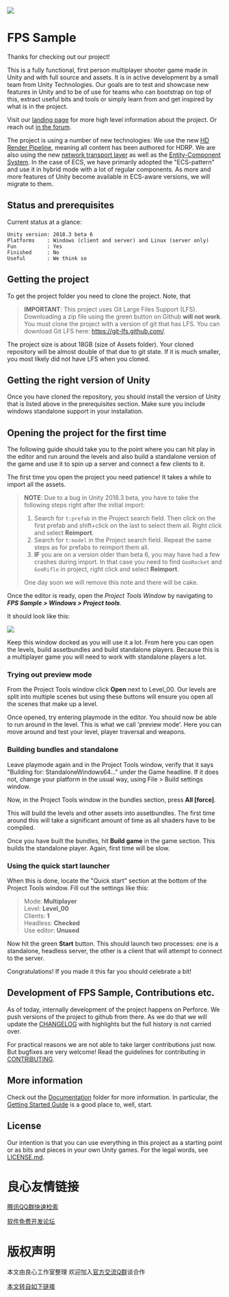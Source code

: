 ![](Documentation/Images/Banner.png)

# FPS Sample

Thanks for checking out our project!

This is a fully functional, first person multiplayer shooter game made in
Unity and with full source and assets. It is in active development by a small
team from Unity Technologies. Our goals are to test and showcase new
features in Unity and to be of use for teams who can bootstrap on top of
this, extract useful bits and tools or simply learn from and get inspired by
what is in the project.

Visit our [landing page](http://u.720life.cn/g/2aac7accec24bab7699bf04c26e8a165feefb4dacf1110a94810eb802befcb4a) for more high
level information about the project. Or reach out [in the forum](http://u.720life.cn/g/64af7c40aa3180c24f5a61528b4f26b0256dbdbea2cb0a26d3a81912b79e70fcee6c87f63ba186cf47f9b4eb043e699449988cfbebb71907105179feb8b35cc0).

The project is using a number of new technologies: We use the new [HD Render
Pipeline](http://u.720life.cn/g/54145d0471d91890860f7f8463c03046a6abcba3e6a04c08159bf1207f9ef05fa2a270827bd3ba65210d85d248b3ecf342dce78a426b2524eea490ea9470998f), meaning 
all content has been authored for HDRP. We are also using the new
[network transport layer](http://u.720life.cn/g/54145d0471d91890860f7f8463c03046a6abcba3e6a04c08159bf1207f9ef05f89f4cb4f90ac1333c65b8f1ad20b8defef083f26b9cd024d7b5a4da188b863db) as well as the [Entity-Component System](http://u.720life.cn/g/8d266662ad4c2ef0f814b8b9e3f57754de20801c4734462029c9d63139a7fbd43aa421b8666e05534cc351c603759d32d574dd459dddf8c1ae2ebb16a96c061d). 
In the case of ECS, we have primarily adopted the "ECS-pattern" and use it in
hybrid mode with a lot of regular components. As more and more features of
Unity become available in ECS-aware versions, we will migrate to them.

## Status and prerequisites

Current status at a glance:
```
Unity version: 2018.3 beta 6
Platforms    : Windows (client and server) and Linux (server only)
Fun          : Yes
Finished     : No
Useful       : We think so
```

## Getting the project

To get the project folder you need to clone the project.
Note, that 

> __IMPORTANT__: 
> This project uses Git Large Files Support (LFS). Downloading a zip file using the green button on Github
> **will not work**. You must clone the project with a version of git that has LFS.
> You can download Git LFS here: https://git-lfs.github.com/.

The project size is about 18GB (size of Assets folder). Your cloned repository
will be almost double of that due to git state. If it is much smaller,
you most likely did not have LFS when you cloned.

## Getting the right version of Unity

Once you have cloned the repository, you should install
the version of Unity that is listed above in the prerequisites section. Make
sure you include windows standalone support in your installation.

## Opening the project for the first time

The following guide should take you to the point where
you can hit play in the editor and run around the levels and also build a
standalone version of the game and use it to spin up a server and connect a
few clients to it.

The first time you open the project you need patience! It takes a while
to import all the assets.

> __NOTE__: Due to a bug in Unity 2018.3 beta, you have to take
the following steps right after the initial import:
> 1. Search for `t:prefab` in the Project search field. Then click on the first prefab and shift+click on the last to select them all. Right click and select __Reimport__.
> 2. Search for `t:model` in the Project search field. Repeat the same steps as for prefabs to reimport them all.
> 3. __IF__ you are on a version older than beta 6, you may have had a few crashes during import. In that case you need to find `GooRocket` and `GooRifle` in project, right click and select __Reimport__. 
>
> One day soon we will remove this note and there will be cake.

Once the editor is ready, open the _Project Tools Window_ by
navigating to ___FPS Sample > Windows > Project tools___.

It should look like this:

![](Documentation/Images/ProjectTools.png)

Keep this window docked as you will use it a lot. From here you can open the
levels, build assetbundles and build standalone players. Because this is a
multiplayer game you will need to work with standalone players a lot.

### Trying out preview mode

From the Project Tools window click __Open__ next to Level_00. Our levels are
split into multiple scenes but using these buttons will ensure you open all the scenes
that make up a level.

Once opened, try entering playmode in the editor. You should now
be able to run around in the level. This is what we call 'preview mode'. Here
you can move around and test your level, player traversal and weapons.

### Building bundles and standalone

Leave playmode again and in the Project Tools window, verify that
it says "Building for: StandaloneWindows64..." under the Game headline.
If it does not, change your platform in the usual way, using File > Build
settings window.

Now, in the Project Tools window in the bundles section, press __All \[force\]__.

This will build the levels and other assets into assetbundles. The first time
around this will take a significant amount of time as all shaders have to be
compiled.

Once you have built the bundles, hit __Build game__ in the game section.
This builds the standalone player. Again, first time will be slow.

### Using the quick start launcher

When this is done, locate the "Quick start" section at the bottom of the
Project Tools window. Fill out the settings like this:

> Mode: __Multiplayer__\
> Level: __Level_00__\
> Clients: __1__\
> Headless: __Checked__\
> Use editor: __Unused__

Now hit the green __Start__ button. This should launch two processes: one is
a standalone, headless server, the other is a client that will attempt to
connect to the server.

Congratulations! If you made it this far you should celebrate a bit!

## Development of FPS Sample, Contributions etc.

As of today, internally development of the project happens on Perforce. We
push versions of the project to github from there. As we do that we will update
the [CHANGELOG](CHANGELOG.md) with highlights but the full history is not
carried over.

For practical reasons we are not able to take larger contributions
just now. But bugfixes are very welcome! Read the guidelines for
contributing in [CONTRIBUTING](CONTRIBUTING.md).

## More information

Check out the [Documentation](Documentation/) folder for more information. In particular, the [Getting Started Guide](Documentation/GettingStarted.md) is a good place to, well, start.

## License

Our intention is that you can use everything in this project as a starting
point or as bits and pieces in your own Unity games. For the legal words, see
[LICENSE.md](LICENSE.md).


 # 良心友情链接

[腾讯QQ群快速检索](http://u.720life.cn/s/8cf73f7c)

[软件免费开发论坛](http://u.720life.cn/s/bbb01dc0)

# 版权声明 

本文由良心工作室整理 欢迎加入[官方交流Q群](https://u.720life.cn/s/f2316816)谈合作

[本文转自如下链接](http://u.720life.cn/g/2e71d0f0a5c601172267ba20d3a43c6e6c5bc3d7b1c513f04a9534ccb60fd0adc02b895c3157dcebf48b9da77a9f84ab2b7c1de93b9687b6921e1cfda85145b6)